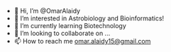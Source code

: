 - 👋 Hi, I’m @OmarAlaidy
- 👀 I’m interested in Astrobiology and Bioinformatics!
- 🌱 I’m currently learning Biotechnology
- 💞️ I’m looking to collaborate on ...
- 📫 How to reach me omar.alaidy15@gmail.com

<!---
OmarAlaidy/OmarAlaidy is a ✨ special ✨ repository because its `README.md` (this file) appears on your GitHub profile.
You can click the Preview link to take a look at your changes.
--->
